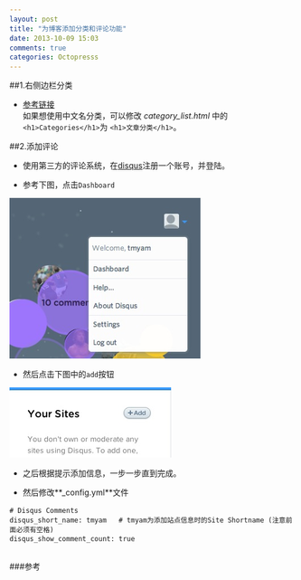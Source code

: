 ```yaml
---
layout: post
title: "为博客添加分类和评论功能"
date: 2013-10-09 15:03
comments: true
categories: Octopresss
---
```

##1.右侧边栏分类
* [参考链接](http://codemacro.com/2012/07/18/add-category-list-to-octopress/)  
如果想使用中文名分类，可以修改 *category_list.html* 中的`<h1>Categories</h1>`为
  `<h1>文章分类</h1>`。
<!-- more -->

##2.添加评论
* 使用第三方的评论系统，在[disqus](http://www.disqus.com)注册一个账号，并登陆。

* 参考下图，点击`Dashboard`  
 
![temp](/images/2013/10/09/comment_dashboard.png)

* 然后点击下图中的`add`按钮  

![temp](/images/2013/10/09/comment_add.png)

* 之后根据提示添加信息，一步一步直到完成。

* 然后修改**_config.yml**文件

```
# Disqus Comments 
disqus_short_name: tmyam   # tmyam为添加站点信息时的Site Shortname (注意前面必须有空格)
disqus_show_comment_count: true
```


<br/>
###参考  
<http://www.cnblogs.com/oec2003/archive/2013/05/31/3109577.html>